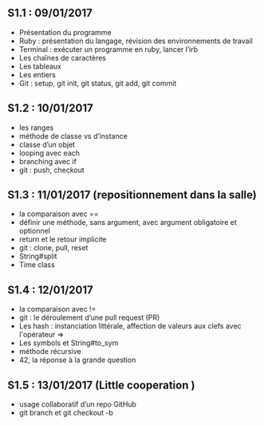 
## S1.1 : 09/01/2017

- Présentation du programme
- Ruby : présentation du langage, révision des environnements de travail
- Terminal : exécuter un programme en ruby, lancer l’irb
- Les chaînes de caractères
- Les tableaux
- Les entiers
- Git : setup, git init, git status, git add, git commit


## S1.2 : 10/01/2017

- les ranges
- méthode de classe vs d’instance
- classe d’un objet
- looping avec each
- branching avec if
- git : push, checkout

## S1.3 : 11/01/2017 (repositionnement dans la salle)

- la comparaison avec ==
- définir une méthode, sans argument, avec argument obligatoire et optionnel
- return et le retour implicite
- git : clone, pull, reset
- String#split
- Time class

## S1.4 : 12/01/2017

- la comparaison avec !=
- git : le déroulement d’une pull request (PR)
- Les hash : instanciation littérale, affection de valeurs aux clefs avec l'opérateur =>
- Les symbols et String#to_sym
- méthode récursive
- 42, la réponse à la grande question

## S1.5 : 13/01/2017 (Little cooperation )

- usage collaboratif d’un repo GitHub
- git branch et git checkout -b

